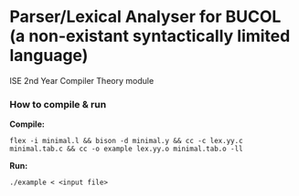# Parser/Lexical Analyser for BUCOL (a non-existant syntactically limited language)
ISE 2nd Year Compiler Theory module

### How to compile & run

**Compile:**

`flex -i minimal.l && bison -d minimal.y && cc -c lex.yy.c minimal.tab.c && cc -o example lex.yy.o minimal.tab.o -ll`



**Run:**

`./example < <input file>`

